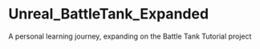 # Unreal_BattleTank_Expanded
A personal learning journey, expanding on the Battle Tank Tutorial project

